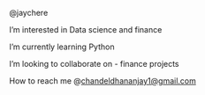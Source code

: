 @jaychere
 
 I’m interested in Data science and finance
 
 I’m currently learning Python
 
 I’m looking to collaborate on - finance projects
 
 How to reach me @chandeldhananjay1@gmail.com
